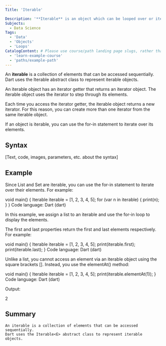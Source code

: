 ```yaml
---
Title: 'Iterable'

Description: '**Iterable** is an object which can be looped over or iterated over with the help of a for loop. Objects like lists, tuples, sets, dictionaries, strings, etc. are called iterables. In short and simpler terms, iterable is anything that you can loop over.'
Subjects:
  - Data Science
Tags:
  - 'Data'
  - 'Objects'
  - 'Loops'
CatalogContent: # Please use course/path landing page slugs, rather than linking to individual content items. If listing multiple items, please put the most relevant one first
  - 'learn-example-course'
  - 'paths/example-path'
---
```


An **iterable** is a collection of elements that can be accessed sequentially. Dart uses the Iterable<E> abstract class to represent iterable objects.

An iterable object has an iterator getter that returns an iterator object. The iterable object uses the iterator to step through its elements.

Each time you access the iterator getter, the iterable object returns a new iterator. For this reason, you can create more than one iterator from the same iterable object.

If an object is iterable, you can use the for-in statement to iterate over its elements.

## Syntax

[Text, code, images, parameters, etc. about the syntax]

## Example

Since List and Set are iterable, you can use the for-in statement to iterate over their elements. For example:

void main() {
Iterable<int> iterable = [1, 2, 3, 4, 5];
for (var n in iterable) {
print(n);
}
}
Code language: Dart (dart)

In this example, we assign a list to an iterable and use the for-in loop to display the elements.

The first and last properties return the first and last elements respectively. For example:

void main() {
Iterable<int> iterable = [1, 2, 3, 4, 5];
print(iterable.first);
print(iterable.last);
}
Code language: Dart (dart)

Unlike a list, you cannot access an element via an iterable object using the square brackets []. Instead, you use the elementAt() method:

void main() {
Iterable<int> iterable = [1, 2, 3, 4, 5];
print(iterable.elementAt(1));
}
Code language: Dart (dart)

Output:

2

## Summary

    An iterable is a collection of elements that can be accessed sequentially.
    Dart uses the Iterable<E> abstract class to represent iterable objects.
